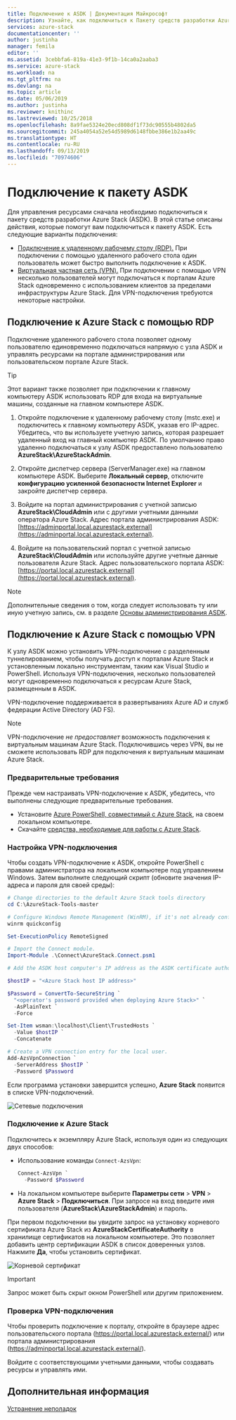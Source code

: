 ```yaml
---
title: Подключение к ASDK | Документация Майкрософт
description: Узнайте, как подключиться к Пакету средств разработки Azure Stack (ASDK).
services: azure-stack
documentationcenter: ''
author: justinha
manager: femila
editor: ''
ms.assetid: 3cebbfa6-819a-41e3-9f1b-14ca0a2aaba3
ms.service: azure-stack
ms.workload: na
ms.tgt_pltfrm: na
ms.devlang: na
ms.topic: article
ms.date: 05/06/2019
ms.author: justinha
ms.reviewer: knithinc
ms.lastreviewed: 10/25/2018
ms.openlocfilehash: 8a9fae5324e20ecd808df1f73dc90555b4802da5
ms.sourcegitcommit: 245a4054a52e54d5989d6148fbbe386e1b2aa49c
ms.translationtype: HT
ms.contentlocale: ru-RU
ms.lasthandoff: 09/13/2019
ms.locfileid: "70974606"
---
```

# <a name="connect-to-the-asdk"></a>Подключение к пакету ASDK

Для управления ресурсами сначала необходимо подключиться к пакету средств разработки Azure Stack (ASDK). В этой статье описаны действия, которые помогут вам подключиться к пакету ASDK. Есть следующие варианты подключения:

* [Подключение к удаленному рабочему столу (RDP).](#connect-with-rdp) При подключении с помощью удаленного рабочего стола один пользователь может быстро выполнить подключение к ASDK.
* [Виртуальная частная сеть (VPN).](#connect-with-vpn) При подключении с помощью VPN несколько пользователей могут подключаться к порталам Azure Stack одновременно с использованием клиентов за пределами инфраструктуры Azure Stack. Для VPN-подключения требуются некоторые настройки.

<a name="connect-with-rdp"></a>
## <a name="connect-to-azure-stack-using-rdp"></a>Подключение к Azure Stack с помощью RDP

Подключение удаленного рабочего стола позволяет одному пользователю единовременно подключаться напрямую с узла ASDK и управлять ресурсами на портале администрирования или пользовательском портале Azure Stack.

> [!TIP]
> Этот вариант также позволяет при подключении к главному компьютеру ASDK использовать RDP для входа на виртуальные машины, созданные на главном компьютере ASDK.

1. Откройте подключение к удаленному рабочему столу (mstc.exe) и подключитесь к главному компьютеру ASDK, указав его IP-адрес. Убедитесь, что вы используете учетную запись, которая разрешает удаленный вход на главный компьютер ASDK. По умолчанию право удаленно подключаться к узлу ASDK предоставлено пользователю **AzureStack\AzureStackAdmin**.  

2. Откройте диспетчер сервера (ServerManager.exe) на главном компьютере ASDK. Выберите **Локальный сервер**, отключите **конфигурацию усиленной безопасности Internet Explorer** и закройте диспетчер сервера.

3. Войдите на портал администрирования с учетной записью **AzureStack\CloudAdmin** или с другими учетными данными оператора Azure Stack. Адрес портала администрирования ASDK: [https://adminportal.local.azurestack.external](https://adminportal.local.azurestack.external).

4. Войдите на пользовательский портал с учетной записью **AzureStack\CloudAdmin** или используйте другие учетные данные пользователя Azure Stack. Адрес пользовательского портала ASDK: [https://portal.local.azurestack.external](https://portal.local.azurestack.external).

> [!NOTE]
> Дополнительные сведения о том, когда следует использовать ту или иную учетную запись, см. в разделе [Основы администрирования ASDK](asdk-admin-basics.md#what-account-should-i-use).

<a name="connect-with-vpn"></a>
## <a name="connect-to-azure-stack-using-vpn"></a>Подключение к Azure Stack с помощью VPN

К узлу ASDK можно установить VPN-подключение с разделенным туннелированием, чтобы получать доступ к порталам Azure Stack и установленным локально инструментам, таким как Visual Studio и PowerShell. Используя VPN-подключения, несколько пользователей могут одновременно подключаться к ресурсам Azure Stack, размещенным в ASDK.

VPN-подключение поддерживается в развертываниях Azure AD и служб федерации Active Directory (AD FS).

> [!NOTE]
> VPN-подключение *не предоставляет* возможность подключения к виртуальным машинам Azure Stack. Подключившись через VPN, вы не сможете использовать RDP для подключения к виртуальным машинам Azure Stack.

### <a name="prerequisites"></a>Предварительные требования
Прежде чем настраивать VPN-подключение к ASDK, убедитесь, что выполнены следующие предварительные требования.

- Установите [Azure PowerShell, совместимый с Azure Stack](asdk-post-deploy.md#install-azure-stack-powershell), на своем локальном компьютере.  
- Скачайте [средства, необходимые для работы с Azure Stack](asdk-post-deploy.md#download-the-azure-stack-tools).

### <a name="set-up-vpn-connectivity"></a>Настройка VPN-подключения

Чтобы создать VPN-подключение к ASDK, откройте PowerShell с правами администратора на локальном компьютере под управлением Windows. Затем выполните следующий скрипт (обновите значения IP-адреса и пароля для своей среды):

```powershell
# Change directories to the default Azure Stack tools directory
cd C:\AzureStack-Tools-master

# Configure Windows Remote Management (WinRM), if it's not already configured.
winrm quickconfig  

Set-ExecutionPolicy RemoteSigned

# Import the Connect module.
Import-Module .\Connect\AzureStack.Connect.psm1

# Add the ASDK host computer's IP address as the ASDK certificate authority (CA) to the list of trusted hosts. Make sure you update the IP address and password values for your environment.

$hostIP = "<Azure Stack host IP address>"

$Password = ConvertTo-SecureString `
  "<operator's password provided when deploying Azure Stack>" `
  -AsPlainText `
  -Force

Set-Item wsman:\localhost\Client\TrustedHosts `
  -Value $hostIP `
  -Concatenate

# Create a VPN connection entry for the local user.
Add-AzsVpnConnection `
  -ServerAddress $hostIP `
  -Password $Password

```

Если программа установки завершится успешно, **Azure Stack** появится в списке VPN-подключений.

![Сетевые подключения](media/asdk-connect/vpn.png)  

### <a name="connect-to-azure-stack"></a>Подключение к Azure Stack

  Подключитесь к экземпляру Azure Stack, используя один из следующих двух способов:  

  * Использование команды `Connect-AzsVpn`:
      
    ```powershell
    Connect-AzsVpn `
      -Password $Password
    ```

  * На локальном компьютере выберите **Параметры сети** > **VPN** > **Azure Stack** > **Подключиться**. При запросе на вход введите имя пользователя (**AzureStack\AzureStackAdmin**) и пароль.

При первом подключении вы увидите запрос на установку корневого сертификата Azure Stack из **AzureStackCertificateAuthority** в хранилище сертификатов на локальном компьютере. Это позволяет добавить центр сертификации ASDK в список доверенных узлов. Нажмите **Да**, чтобы установить сертификат.

![Корневой сертификат](media/asdk-connect/cert.png)  
  
  > [!IMPORTANT]
  > Запрос может быть скрыт окном PowerShell или другим приложением.

### <a name="test-vpn-connectivity"></a>Проверка VPN-подключения

Чтобы проверить подключение к порталу, откройте в браузере адрес пользовательского портала (https://portal.local.azurestack.external/) или портала администрирования (https://adminportal.local.azurestack.external/).

Войдите с соответствующими учетными данными, чтобы создавать ресурсы и управлять ими.  

## <a name="next-steps"></a>Дополнительная информация

[Устранение неполадок](asdk-troubleshooting.md)
